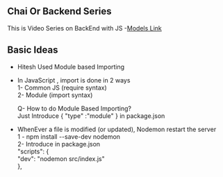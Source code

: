 ## Chai Or Backend Series

This is Video Series on BackEnd with JS
-[Models Link](https://app.eraser.io/workspace/YtPqZ1VogxGy1jzIDkzj)

## Basic Ideas
- Hitesh Used Module based Importing
- In JavaScript , import is done in 2 ways<br>
  1- Common JS (require syntax) <Br>
  2- Module (import syntax)

  Q- How to do Module Based Importing?<br>
     Just Introduce { "type" :"module" }  in package.json

- WhenEver a file is modified (or updated), Nodemon restart the server <br>
   1 - npm install --save-dev nodemon<br>
   2-  Introduce in package.json <br> "scripts": { <br>
          "dev": "nodemon src/index.js"<br>
        },<br>
  